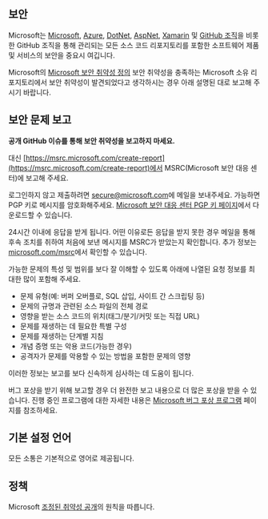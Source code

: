 <!-- BEGIN MICROSOFT SECURITY.MD V0.0.3 BLOCK -->

## <a name="security"></a>보안

Microsoft는 [Microsoft](https://github.com/Microsoft), [Azure](https://github.com/Azure), [DotNet](https://github.com/dotnet), [AspNet](https://github.com/aspnet), [Xamarin](https://github.com/xamarin) 및 [GitHub 조직](https://opensource.microsoft.com/)을 비롯한 GitHub 조직을 통해 관리되는 모든 소스 코드 리포지토리를 포함한 소프트웨어 제품 및 서비스의 보안을 중요시 여깁니다.

Microsoft의 [Microsoft 보안 취약성 정의](https://docs.microsoft.com/en-us/previous-versions/tn-archive/cc751383(v=technet.10)) 보안 취약성을 충족하는 Microsoft 소유 리포지토리에서 보안 취약성이 발견되었다고 생각하시는 경우 아래 설명된 대로 보고해 주시기 바랍니다.

## <a name="reporting-security-issues"></a>보안 문제 보고

**공개 GitHub 이슈를 통해 보안 취약성을 보고하지 마세요.**

대신 [https://msrc.microsoft.com/create-report](https://msrc.microsoft.com/create-report)에서 MSRC(Microsoft 보안 대응 센터)에 보고해 주세요.

로그인하지 않고 제출하려면 [secure@microsoft.com](mailto:secure@microsoft.com)에 메일을 보내주세요.  가능하면 PGP 키로 메시지를 암호화해주세요. [Microsoft 보안 대응 센터 PGP 키 페이지](https://www.microsoft.com/en-us/msrc/pgp-key-msrc)에서 다운로드할 수 있습니다.

24시간 이내에 응답을 받게 됩니다. 어떤 이유로든 응답을 받지 못한 경우 메일을 통해 후속 조치를 취하여 처음에 보낸 메시지를 MSRC가 받았는지 확인합니다. 추가 정보는 [microsoft.com/msrc](https://www.microsoft.com/msrc)에서 확인할 수 있습니다.

가능한 문제의 특성 및 범위를 보다 잘 이해할 수 있도록 아래에 나열된 요청 정보를 최대한 많이 포함해 주세요.

  * 문제 유형(예: 버퍼 오버플로, SQL 삽입, 사이트 간 스크립팅 등)
  * 문제의 규명과 관련된 소스 파일의 전체 경로
  * 영향을 받는 소스 코드의 위치(태그/분기/커밋 또는 직접 URL)
  * 문제를 재생하는 데 필요한 특별 구성
  * 문제를 재생하는 단계별 지침
  * 개념 증명 또는 악용 코드(가능한 경우)
  * 공격자가 문제를 악용할 수 있는 방법을 포함한 문제의 영향

이러한 정보는 보고를 보다 신속하게 심사하는 데 도움이 됩니다.

버그 포상을 받기 위해 보고할 경우 더 완전한 보고 내용으로 더 많은 포상을 받을 수 있습니다. 진행 중인 프로그램에 대한 자세한 내용은 [Microsoft 버그 포상 프로그램](https://microsoft.com/msrc/bounty) 페이지를 참조하세요.

## <a name="preferred-languages"></a>기본 설정 언어

모든 소통은 기본적으로 영어로 제공됩니다.

## <a name="policy"></a>정책

Microsoft [조정된 취약성 공개](https://www.microsoft.com/en-us/msrc/cvd)의 원칙을 따릅니다.

<!-- END MICROSOFT SECURITY.MD BLOCK -->
